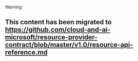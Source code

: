 > [!WARNING]
> ## This content has been migrated to https://github.com/cloud-and-ai-microsoft/resource-provider-contract/blob/master/v1.0/resource-api-reference.md